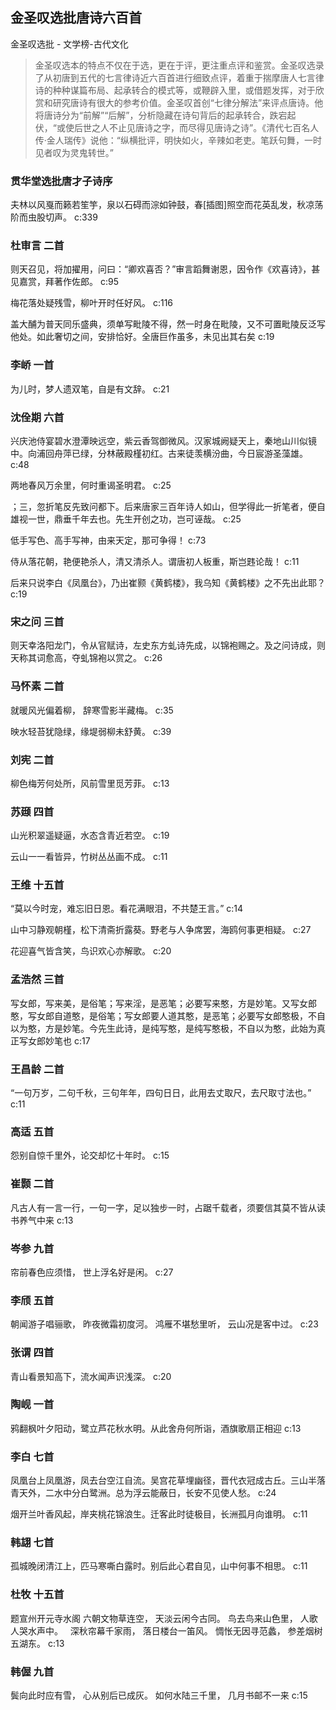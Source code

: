 ## 金圣叹选批唐诗六百首

金圣叹选批  -  文学榜-古代文化

> 金圣叹选本的特点不仅在于选，更在于评，更注重点评和鉴赏。金圣叹选录了从初唐到五代的七言律诗近六百首进行细致点评，着重于揣摩唐人七言律诗的种种谋篇布局、起承转合的模式等，或鞭辟入里，或借题发挥，对于欣赏和研究唐诗有很大的参考价值。金圣叹首创“七律分解法”来评点唐诗。他将唐诗分为“前解”“后解”，分析隐藏在诗句背后的起承转合，跌宕起伏，“或使后世之人不止见唐诗之字，而尽得见唐诗之诗”。《清代七百名人传·金人瑞传》说他：“纵横批评，明快如火，辛辣如老吏。笔跃句舞，一时见者叹为灵鬼转世。”

### 贯华堂选批唐才子诗序

夫林以风戛而籁若笙竽，泉以石碍而淙如钟鼓，春[插图]照空而花英乱发，秋凉荡阶而虫股切声。 c:339

### 杜审言 二首

则天召见，将加擢用，问曰：“卿欢喜否？”审言蹈舞谢恩，因令作《欢喜诗》，甚见嘉赏，拜著作佐郎。 c:95

梅花落处疑残雪，柳叶开时任好风。 c:116

盖大酺为普天同乐盛典，须单写毗陵不得，然一时身在毗陵，又不可置毗陵反泛写他处。如此奢切之间，安排恰好。全唐巨作虽多，未见出其右矣 c:19

### 李峤 一首

为儿时，梦人遗双笔，自是有文辞。 c:21

### 沈佺期 六首

兴庆池侍宴碧水澄潭映远空，紫云香驾御微风。汉家城阙疑天上，秦地山川似镜中。向浦回舟萍已绿，分林蔽殿槿初红。古来徒羡横汾曲，今日宸游圣藻雄。 c:48

两地春风万余里，何时重谒圣明君。 c:25

；三，忽折笔反先致问都下。后来唐家三百年诗人如山，但学得此一折笔者，便自雄视一世，鼎垂千年去也。先生开创之功，岂可诬哉。 c:25

低手写色、高手写神，由来天定，那可争得！ c:73

侍从落花朝，艳便艳杀人，清又清杀人。谓唐初人板重，斯岂韪论哉！ c:11

后来只说李白《凤凰台》，乃出崔颢《黄鹤楼》，我乌知《黄鹤楼》之不先出此耶？ c:19

### 宋之问 三首

则天幸洛阳龙门，令从官赋诗，左史东方虬诗先成，以锦袍赐之。及之问诗成，则天称其词愈高，夺虬锦袍以赏之。 c:26

### 马怀素 二首

就暖风光偏着柳，
辞寒雪影半藏梅。
 c:35

映水轻苔犹隐绿，缘堤弱柳未舒黄。 c:39

### 刘宪 二首

柳色梅芳何处所，风前雪里觅芳菲。 c:13

### 苏颋 四首

山光积翠遥疑逼，水态含青近若空。 c:19

云山一一看皆异，竹树丛丛画不成。 c:11

### 王维 十五首

“莫以今时宠，难忘旧日恩。看花满眼泪，不共楚王言。” c:14

山中习静观朝槿，松下清斋折露葵。野老与人争席罢，海鸥何事更相疑。 c:27

花迎喜气皆含笑，鸟识欢心亦解歌。 c:20

### 孟浩然 三首

写女郎，写来美，是俗笔；写来淫，是恶笔；必要写来憨，方是妙笔。又写女郎憨，写女郎自道憨，是俗笔；写女郎要人道其憨，是恶笔；必要写女郎憨极，不自以为憨，方是妙笔。今先生此诗，是纯写憨，是纯写憨极，不自以为憨，此始为真正写女郎妙笔也 c:17

### 王昌龄 二首

“一句万岁，二句千秋，三句年年，四句日日，此用去丈取尺，去尺取寸法也。” c:11

### 高适 五首

怨别自惊千里外，论交却忆十年时。 c:15

### 崔颢 二首

凡古人有一言一行，一句一字，足以独步一时，占踞千载者，须要信其莫不皆从读书养气中来 c:13

### 岑参 九首

帘前春色应须惜，
世上浮名好是闲。 c:27

### 李颀 五首

朝闻游子唱骊歌，
昨夜微霜初度河。
鸿雁不堪愁里听，
云山况是客中过。 c:23

### 张谓 四首

青山看景知高下，流水闻声识浅深。 c:20

### 陶岘 一首

鸦翻枫叶夕阳动，鹭立芦花秋水明。从此舍舟何所诣，酒旗歌扇正相迎 c:13

### 李白 七首

凤凰台上凤凰游，凤去台空江自流。吴宫花草埋幽径，晋代衣冠成古丘。三山半落青天外，二水中分白鹭洲。总为浮云能蔽日，长安不见使人愁。 c:24

烟开兰叶香风起，岸夹桃花锦浪生。迁客此时徒极目，长洲孤月向谁明。 c:11

### 韩翃 七首

孤城晚闭清江上，匹马寒嘶白露时。别后此心君自见，山中何事不相思。 c:11

### 杜牧 十五首

题宣州开元寺水阁
六朝文物草连空，
天淡云闲今古同。
鸟去鸟来山色里，
人歌人哭水声中。
 
深秋帘幕千家雨，
落日楼台一笛风。
惆怅无因寻范蠡，
参差烟树五湖东。
 c:13

### 韩偓 九首

鬓向此时应有雪，
心从别后已成灰。
如何水陆三千里，
几月书邮不一来 c:15
